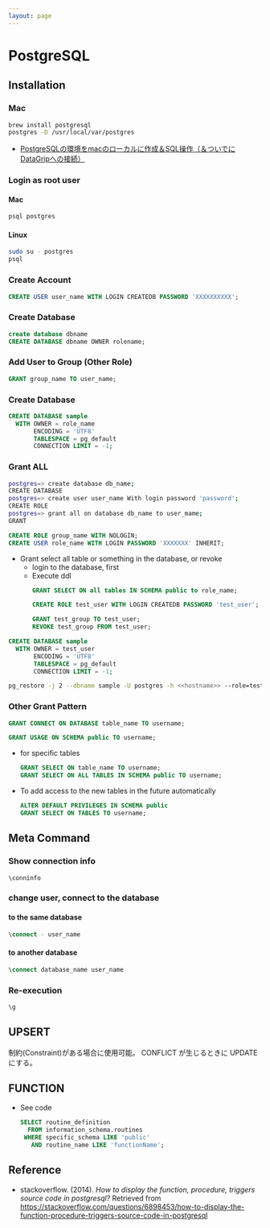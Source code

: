 ```yaml
---
layout: page
---
```


# PostgreSQL

## Installation

### Mac

```sh
brew install postgresql
postgres -D /usr/local/var/postgres
```

* [PostgreSQLの環境をmacのローカルに作成＆SQL操作（＆ついでにDataGripへの接続）](https://qiita.com/ysdyt/items/64ed98b420ea5c4e52ec)

### Login as root user

#### Mac

```sh
psql postgres
```

#### Linux

```sh
sudo su - postgres
psql
```

### Create Account

```sql
CREATE USER user_name WITH LOGIN CREATEDB PASSWORD 'XXXXXXXXXX';
```

### Create Database

```sql
create database dbname 
CREATE DATABASE dbname OWNER rolename;
```

### Add User to Group (Other Role)

```sql
GRANT group_name TO user_name;
```

### Create Database

```sql
CREATE DATABASE sample
  WITH OWNER = role_name
       ENCODING = 'UTF8'
       TABLESPACE = pg_default
       CONNECTION LIMIT = -1;
```

### Grant ALL

```sh
postgres=> create database db_name;
CREATE DATABASE
postgres=> create user user_name With login password 'password';
CREATE ROLE
postgres=> grant all on database db_name to user_mame;
GRANT
```

```sql
CREATE ROLE group_name WITH NOLOGIN;
CREATE USER role_name WITH LOGIN PASSWORD 'XXXXXXX' INHERIT;
```

* Grant select all table or something in the database, or revoke
    * login to the database, first
    * Execute ddl
        ```sql
        GRANT SELECT ON all tables IN SCHEMA public to role_name;
        ```
         ```sql
        CREATE ROLE test_user WITH LOGIN CREATEDB PASSWORD 'test_user';
        ```
        ```sql
        GRANT test_group TO test_user;
        REVOKE test_group FROM test_user;
        ```

```sql
CREATE DATABASE sample
  WITH OWNER = test_user
       ENCODING = 'UTF8'
       TABLESPACE = pg_default
       CONNECTION LIMIT = -1;
```

```bash
pg_restore -j 2 --dbname sample -U postgres -h <<hostname>> --role=test_user -O XXXXXXimportfileXXXXXXXX
```

### Other Grant Pattern

```sql
GRANT CONNECT ON DATABASE table_name TO username;
```

```sql
GRANT USAGE ON SCHEMA public TO username;
```

* for specific tables
    ```sql
    GRANT SELECT ON table_name TO username;
    GRANT SELECT ON ALL TABLES IN SCHEMA public TO username;
    ```
* To add access to the new tables in the future automatically
    ```sql
    ALTER DEFAULT PRIVILEGES IN SCHEMA public
    GRANT SELECT ON TABLES TO username;
    ```

## Meta Command

### Show connection info

```
\conninfo
```

### change user, connect to the database

#### to the same database

```sql
\connect - user_name
```

#### to another database

```sql
\connect database_name user_name
```

### Re-execution

```sql
\g
```

## UPSERT

制約(Constraint)がある場合に使用可能。
CONFLICT が生じるときに UPDATE にする。

## FUNCTION

* See code
    ```sql
    SELECT routine_definition 
      FROM information_schema.routines 
     WHERE specific_schema LIKE 'public'
       AND routine_name LIKE 'functionName';
    ```

## Reference

* stackoverflow. (2014). _How to display the function, procedure, triggers source code in postgresql?_ Retrieved from https://stackoverflow.com/questions/6898453/how-to-display-the-function-procedure-triggers-source-code-in-postgresql
